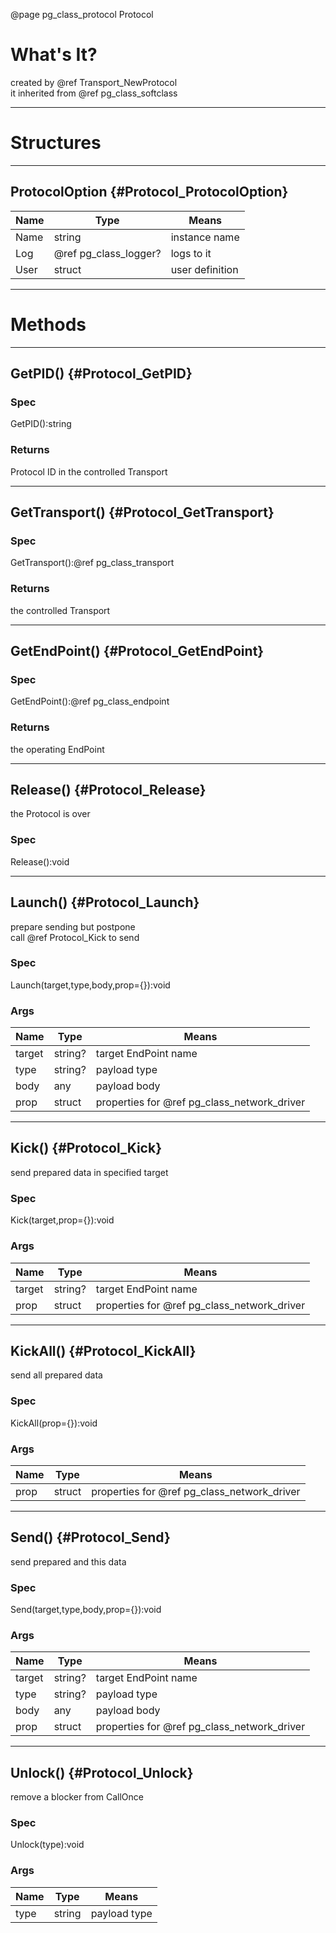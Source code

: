 ﻿@page pg_class_protocol Protocol

# What's It?

created by @ref Transport_NewProtocol  
it inherited from @ref pg_class_softclass  

-----
# Structures

-----
## ProtocolOption {#Protocol_ProtocolOption}

| Name | Type | Means |
|------|------|-------|
| Name | string | instance name |
| Log | @ref pg_class_logger? | logs to it |
| User | struct | user definition |

-----
# Methods

-----
## GetPID() {#Protocol_GetPID}

### Spec

GetPID():string

### Returns

Protocol ID in the controlled Transport  

-----
## GetTransport() {#Protocol_GetTransport}

### Spec

GetTransport():@ref pg_class_transport

### Returns

the controlled Transport  

-----
## GetEndPoint() {#Protocol_GetEndPoint}

### Spec

GetEndPoint():@ref pg_class_endpoint

### Returns

the operating EndPoint  

-----
## Release() {#Protocol_Release}

the Protocol is over  

### Spec

Release():void

-----
## Launch() {#Protocol_Launch}

prepare sending but postpone  
call @ref Protocol_Kick to send  

### Spec

Launch(target,type,body,prop={}):void

### Args

| Name | Type | Means |
|------|------|-------|
| target | string? | target EndPoint name |
| type | string? | payload type |
| body | any | payload body |
| prop | struct | properties for @ref pg_class_network_driver |

-----
## Kick() {#Protocol_Kick}

send prepared data in specified target  

### Spec

Kick(target,prop={}):void

### Args

| Name | Type | Means |
|------|------|-------|
| target | string? | target EndPoint name |
| prop | struct | properties for @ref pg_class_network_driver |

-----
## KickAll() {#Protocol_KickAll}

send all prepared data  

### Spec

KickAll(prop={}):void

### Args

| Name | Type | Means |
|------|------|-------|
| prop | struct | properties for @ref pg_class_network_driver |

-----
## Send() {#Protocol_Send}

send prepared and this data  

### Spec

Send(target,type,body,prop={}):void

### Args

| Name | Type | Means |
|------|------|-------|
| target | string? | target EndPoint name |
| type | string? | payload type |
| body | any | payload body |
| prop | struct | properties for @ref pg_class_network_driver |

-----
## Unlock() {#Protocol_Unlock}

remove a blocker from CallOnce  

### Spec

Unlock(type):void

### Args

| Name | Type | Means |
|------|------|-------|
| type | string | payload type |

